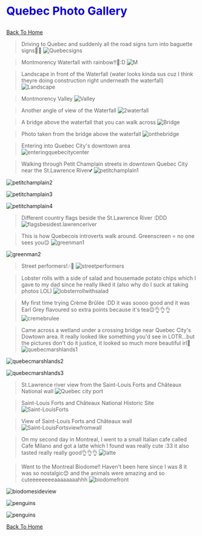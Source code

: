  <h1 style="font-size:30px;"><p style="color:#0e00d1;">Quebec Photo Gallery</p></h1>

[Back To Home](/index.md)
<br>

>Driving to Quebec and suddenly all the road signs turn into baguette signs👀🥖
 ![Quebecsigns](/quebecphotos/Quebecsigns.jpg)

>Montmorency Waterfall with rainbow!!🌈:D
 ![M](/quebecphotos/Montmorencywaterfall.jpg)

>Landscape in front of the Waterfall (water looks kinda sus cuz I think theyre doing construction right underneath the waterfall)
 ![Landscape](/quebecphotos/Landscape1.jpg)

>Montmorency Valley
 ![Valley](/quebecphotos/Montmorency_Valley.jpg)

>Another angle of view of the Waterfall
 ![2waterfall](/quebecphotos/Waterfall2.jpg)

>A bridge above the waterfall that you can walk across
 ![Bridge](/quebecphotos/Bridgeee.jpg)

>Photo taken from the bridge above the waterfall
 ![onthebridge](/quebecphotos/onthebridge.jpg)

>Entering into Quebec City's downtown area
 ![enteringquebecitycenter](/quebecphotos/enteringquebecitycenter.jpg)

>Walking through Petit Champlain streets in downtown Quebec City near the St.Lawrence River💕
 ![petitchamplain1](/quebecphotos/petitchamplain1.jpg)

 ![petitchamplain2](/quebecphotos/petitchamplain2.jpg)

 ![petitchamplain3](/quebecphotos/petitchamplain3.jpg)

 ![petitchamplain4](/quebecphotos/petitchamplain4.jpg)

>Different country flags beside the St.Lawrence River :DDD
 ![flagsbesidest.lawrenceriver](/quebecphotos/flagsbesidest.lawrenceriver.jpg)

>This is how Quebecois introverts walk around. Greenscreen = no one sees you😌
 ![greenman1](/quebecphotos/greenman1.jpg)

 ![greenman2](/quebecphotos/greenman2.jpg)

>Street performers!🎶🎻
 ![streetperformers](/quebecphotos/streetperformers.jpg)

>Lobster rolls with a side of salad and housemade potato chips which I gave to my dad since he really liked it (also why do I suck at taking photos LOL)
 ![lobsterrollwithsalad](/quebecphotos/lobsterrollwithsalad.jpg)

>My first time trying Crème Brûlée :DD it was soooo good and it was Earl Grey flavoured so extra points because it's tea😌👌👌👌
 ![cremebrulee](/quebecphotos/cremebrulee.jpg)

>Came across a wetland under a crossing bridge near Quebec City's Dowtown area. It really looked like something you'd see in LOTR...but the pictures don't do it justice, it looked so much more beautiful irl💖
 ![quebecmarshlands1](/quebecphotos/quebecmarshlands1.jpg)

 ![quebecmarshlands2](/quebecphotos/quebecmarshlands2.jpg)

 ![quebecmarshlands3](/quebecphotos/quebecmarshlands3.jpg)

>St.Lawrence river view from the Saint-Louis Forts and Châteaux National wall
 ![Quebec city port](/quebecphotos/quebeccityport.jpg)

>Saint-Louis Forts and Châteaux National Historic Site
 ![Saint-LouisForts](/quebecphotos/Saint-LouisForts.jpg)

>View of Saint-Louis Forts and Châteaux wall
 ![Saint-LouisFortsviewfromwall](/quebecphotos/Saint-LouisFortsviewfromwall.jpg)

>On my second day in Montreal, I went to a small Italian cafe called Cafe Milano and got a latte which I found was really cute :33 it also tasted really really good👌👌👌
 ![latte](/quebecphotos/latte.jpg)

>Went to the Montreal Biodome!! Haven't been here since I was 8 it was so nostalgic😊 and the animals were amazing and so cuteeeeeeeeaaaaaaaahhh
 ![biodomefront](/quebecphotos/biodomefront.jpg)

 ![biodomesideview](/quebecphotos/biodomesideview.jpg)

 ![penguins](/quebecphotos/penguins.jpg)

 ![penguins](/quebecphotos/penguins.jpg)

[Back To Home](/index.md)